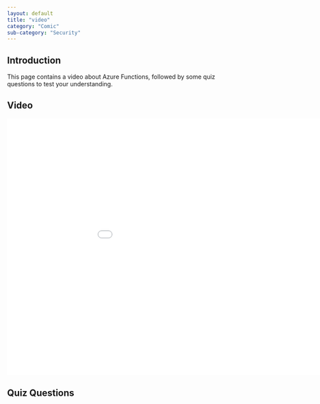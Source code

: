 ```yaml
---
layout: default
title: "video"
category: "Comic"
sub-category: "Security"
---
```



## Introduction
This page contains a video about Azure Functions, followed by some quiz questions to test your understanding.

## Video

<div class="smart-player-embed-container">
    <iframe class="smart-player-embed-iframe" id="embeddedSmartPlayerInstance" src="/demo1/project-files/folder2/azurefun1/azurefun1_player.html?embedIFrameId=embeddedSmartPlayerInstance" width="1024" height="600" scrolling="no" frameborder="0" webkitAllowFullScreen mozallowfullscreen allowFullScreen></iframe>
</div>
<script src="/demo1/project-files/folder2/azurefun1/embedded-smart-player.min.js"></script>

## Quiz Questions
